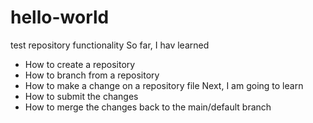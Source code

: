 # hello-world
test repository functionality
So far, I hav learned 
- How to create a repository
- How to branch from a repository
- How to make a change on a repository file
Next, I am going to learn 
- How to submit the changes
- How to merge the changes back to the main/default branch
